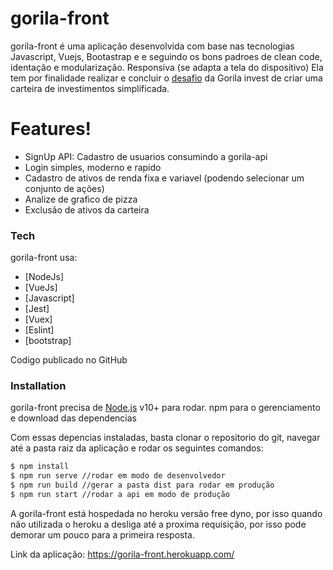 # gorila-front

gorila-front é uma aplicação desenvolvida com base nas tecnologias Javascript, Vuejs, Bootastrap e e seguindo os bons padroes de clean code, identação e modularização. Responsiva (se adapta a tela do dispositivo) Ela tem por finalidade realizar e concluir o [desafio](https://www.notion.so/Teste-Gorila-Full-Stack-J-nior-e-Pleno-d5e1b497ff64430ab6bb50aa988e2429) da Gorila invest de criar uma carteira de investimentos simplificada.

# Features!
  - SignUp API: Cadastro de usuarios consumindo a gorila-api
  - Login simples, moderno e rapido
  - Cadastro de ativos de renda fixa e variavel (podendo selecionar um conjunto de ações)
  - Analize de grafico de pizza
  - Exclusão de ativos da carteira
  
  
### Tech

gorila-front usa:

* [NodeJs]
* [VueJs]
* [Javascript]
* [Jest]
* [Vuex]
* [Eslint]
* [bootstrap]

Codigo publicado no GitHub

### Installation

gorila-front precisa de [Node.js](https://nodejs.org/) v10+ para rodar.
npm para o gerenciamento e download das dependencias

Com essas depencias instaladas, basta clonar o repositorio do git, navegar até a pasta raiz da aplicação e rodar os seguintes comandos:

```sh
$ npm install
$ npm run serve //rodar em modo de desenvolvedor
$ npm run build //gerar a pasta dist para rodar em produção
$ npm run start //rodar a api em modo de produção
```

A gorila-front está hospedada no heroku versão free dyno, por isso quando não utilizada o heroku a desliga até a proxima requisição, por isso pode demorar um pouco para a primeira resposta.

Link da aplicação: https://gorila-front.herokuapp.com/

